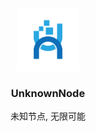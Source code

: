 <div align="center">
  <img src="./assets/images/logo.png" alt="Logo" width="100" height="100">
  <h3 align="center">UnknownNode</h3>
  <p align="center">
    未知节点, 无限可能
  </p>
</div>